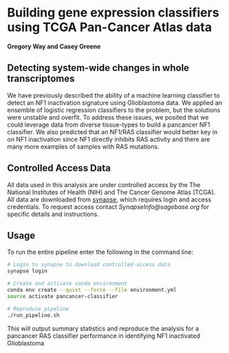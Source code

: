 # Building gene expression classifiers using TCGA Pan-Cancer Atlas data

**Gregory Way and Casey Greene**

## Detecting system-wide changes in whole transcriptomes

We have previously described the ability of a machine learning classifier to detect an
NF1 inactivation signature using Glioblastoma data. We applied an ensemble of logistic
regression classifiers to the problem, but the solutions were unstable and overfit. To
address these issues, we posited that we could leverage data from diverse tissue-types
to build a pancancer NF1 classifier. We also predicted that an NF1/RAS classifier would
better key in on NF1 inactivation since NF1 directly inhibits RAS activity and there
are many more examples of samples with RAS mutations.

## Controlled Access Data

All data used in this analysis are under controlled access by the The National Institutes
of Health (NIH) and The Cancer Genome Atlas (TCGA). All data are downloaded from
[synapse](http://synapse.org), which requires login and access credentials. To request
access contact _SynapseInfo@sagebase.org_ for specific details and instructions.

## Usage

To run the entire pipeline enter the following in the command line:

```sh
# Login to synapse to download controlled-access data
synapse login

# Create and activate conda environment
conda env create --quiet --force --file environment.yml
source activate pancancer-classifier

# Reproduce pipeline
./run_pipeline.sh
```

This will output summary statistics and reproduce the analysis for a pancancer RAS
classifier performance in identifying NF1 inactivated Glioblastoma
